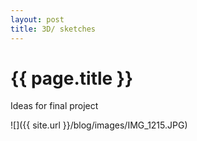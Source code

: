 ```yaml
---
layout: post
title: 3D/ sketches
---
```


{{ page.title }}
================

<p class="meta">

Ideas for final project

![]({{ site.url }}/blog/images/IMG_1215.JPG)